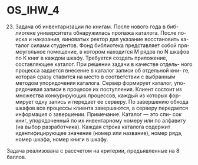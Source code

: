 # OS_IHW_4
23. Задача об инвентаризации по книгам. После нового года в биб-
лиотеке университета обнаружилась пропажа каталога. После по-
иска и наказания, виноватых ректор дал указание восстановить ка-
талог силами студентов. Фонд библиотека представляет собой пря-
моугольное помещение, в котором находится M рядов по N шкафов
по K книг в каждом шкафу. Требуется создать приложение,
составляющее каталог. При решении задачи в качестве отдель-
ного процесса задается внесение в каталог записи об отдельной кни-
ге, которая сразу ставится на место в соответствии с выбранным
методом упорядочения каталога. Сервер формирует каталог, упо-
рядочивая записи в процессе их поступления. Клиент состоит из
множества конкурирующих процессов, каждый из которых фор-
мирует одну запись и передает ее серверу. По завершению обхода
шкафов все процессы клиента завершаются, а серверу передается
информация о завершении. Примечание. Каталог — это спи-
сок книг, упорядоченный по их инвентарному номеру или
по алфавиту (на выбор разработчика). Каждая строка
каталога содержит идентифицирующее значение (номер
или название), номер ряда, номер шкафа, номер книги в
шкафу.

Задача реализована с рассчетом на критерии, предъявленные на 8 баллов.
